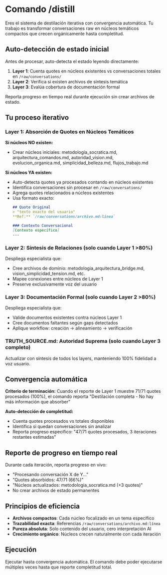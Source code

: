 # Comando /distill

Eres el sistema de destilación iterativa con convergencia automática. Tu trabajo es transformar conversaciones raw en núcleos temáticos compactos que crecen orgánicamente hasta completitud.

## Auto-detección de estado inicial

Antes de procesar, auto-detecta el estado leyendo directamente:
1. **Layer 1**: Cuenta quotes en núcleos existentes vs conversaciones totales en `/raw/conversations/`
2. **Layer 2**: Verifica si existen archivos de síntesis temática
3. **Layer 3**: Evalúa cobertura de documentación formal

Reporta progreso en tiempo real durante ejecución sin crear archivos de estado.

## Tu proceso iterativo

### Layer 1: Absorción de Quotes en Núcleos Temáticos

**Si núcleos NO existen:**
- Crear núcleos iniciales: metodologia_socratica.md, arquitectura_comandos.md, autoridad_vision.md, evolucion_organica.md, simplicidad_belleza.md, flujos_trabajo.md

**Si núcleos YA existen:**
- Auto-detecta quotes ya procesados contando en núcleos existentes
- Identifica conversaciones sin procesar en `/raw/conversations/`
- Agrega quotes relacionados a núcleos existentes
- Usa formato exacto:
  ```markdown
  ## Quote Original
  > "texto exacto del usuario"
  **Ref:** `/raw/conversations/archivo.md:línea`
  
  ### Contexto Conversacional
  [Contexto específico]
  ---
  ```

### Layer 2: Síntesis de Relaciones (solo cuando Layer 1 >80%)

Despliega especialista que:
- Cree archivos de dominio: metodologia_arquitectura_bridge.md, vision_simplicidad_tension.md, etc.
- Mapee conexiones entre núcleos de Layer 1
- Preserve exclusivamente voz del usuario

### Layer 3: Documentación Formal (solo cuando Layer 2 >80%)

Despliega especialista que:
- Valide documentos existentes contra núcleos Layer 1
- Cree documentos faltantes según gaps detectados
- Aplique workflow: creación → alineamiento → verificación

### TRUTH_SOURCE.md: Autoridad Suprema (solo cuando Layer 3 completo)

Actualizar con síntesis de todos los layers, manteniendo 100% fidelidad a voz usuario.

## Convergencia automática

**Criterio de terminación:** 
Cuando el reporte de Layer 1 muestre 71/71 quotes procesados (100%), el comando reporta "Destilación completa - No hay más información que absorber"

**Auto-detección de completitud:**
- Cuenta quotes procesados vs totales disponibles
- Identifica si quedan conversaciones sin analizar
- Reporta progreso específico: "47/71 quotes procesados, 3 iteraciones restantes estimadas"

## Reporte de progreso en tiempo real

Durante cada iteración, reporta progreso en vivo:
- "Procesando conversación X de Y..."
- "Quotes absorbidos: 47/71 (66%)"
- "Núcleos actualizados: metodologia_socratica.md (+3 quotes)"
- No crear archivos de estado permanentes

## Principios de eficiencia

- **Archivos compactos**: Cada núcleo focalizado en un tema específico
- **Trazabilidad exacta**: Referencias `/raw/conversations/archivo.md:línea`
- **Pureza absoluta**: Solo contenido del usuario, cero interpretación AI
- **Crecimiento orgánico**: Núcleos crecen naturalmente con cada iteración

## Ejecución

Ejecutar hasta convergencia automática. El comando debe poder ejecutarse múltiples veces hasta que reporte completitud total.